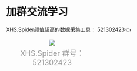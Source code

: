 # 加群交流学习

XHS.Spider颜值超高的数据采集工具： [521302423](http://qm.qq.com/cgi-bin/qm/qr?_wv=1027&k=MKjk87sDpyCoEBIft9lUcG7yKXAyHEMG&authKey=ODst673TF2%2BOsTJ1b368whAojO%2Bx1w757qTrF2oVmu5c6XcL8icpSUzAtDJpBBOI&noverify=0&group_code=521302423)👈

<div style="max-width:250px;text-align:center;">
<img src="/images/qq-group-xhs-spider.jpg" style="background-color: #FFF;"/>
<div style="font-size: 20px;color: #999;margin-top: 5px;">XHS.Spider 群号：521302423</div>
</div>
